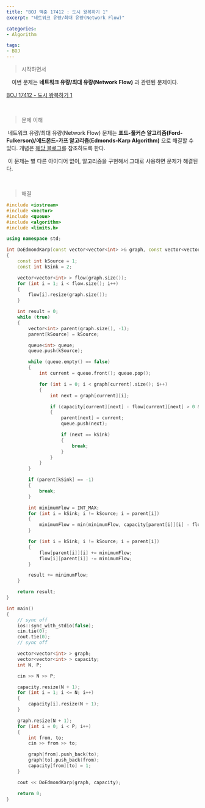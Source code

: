 ```yaml
---
title: "BOJ 백준 17412 : 도시 왕복하기 1"
excerpt: "네트워크 유량/최대 유량(Network Flow)"

categories:
- Algorithm

tags:
- BOJ
---
```


> 시작하면서

　이번 문제는 **네트워크 유량/최대 유량(Network Flow)** 과 관련된 문제이다.

[BOJ 17412 - 도시 왕복하기 1](https://www.acmicpc.net/problem/17412)    

​    

> 문제 이해

​	 네트워크 유량/최대 유량(Network Flow) 문제는 **포드-풀커슨 알고리즘(Ford-Fulkerson)/에드몬드-카프 알고리즘(Edmonds-Karp Algorithm)** 으로 해결할 수 있다. 개념은 [해당 블로그](https://iknoom.tistory.com/13)를 참조하도록 한다.

​	이 문제는 별 다른 아이디어 없이, 알고리즘을 구현해서 그대로 사용하면 문제가 해결된다.

​    

>해결

```c++
#include <iostream>
#include <vector>
#include <queue>
#include <algorithm>
#include <limits.h>

using namespace std;

int DoEdmondKarp(const vector<vector<int> >& graph, const vector<vector<int> >& capacity)
{
	const int kSource = 1;
	const int kSink = 2;

	vector<vector<int> > flow(graph.size());
	for (int i = 1; i < flow.size(); i++)
	{
		flow[i].resize(graph.size());
	}

	int result = 0;
	while (true)
	{
		vector<int> parent(graph.size(), -1);
		parent[kSource] = kSource;

		queue<int> queue;
		queue.push(kSource);

		while (queue.empty() == false)
		{
			int current = queue.front(); queue.pop();

			for (int i = 0; i < graph[current].size(); i++)
			{
				int next = graph[current][i];

				if (capacity[current][next] - flow[current][next] > 0 && parent[next] == -1)
				{
					parent[next] = current;
					queue.push(next);

					if (next == kSink)
					{
						break;
					}
				}
			}
		}

		if (parent[kSink] == -1)
		{
			break;
		}

		int minimumFlow = INT_MAX;
		for (int i = kSink; i != kSource; i = parent[i])
		{
			minimumFlow = min(minimumFlow, capacity[parent[i]][i] - flow[parent[i]][i]);
		}

		for (int i = kSink; i != kSource; i = parent[i])
		{
			flow[parent[i]][i] += minimumFlow;
			flow[i][parent[i]] -= minimumFlow;
		}

		result += minimumFlow;
	}

	return result;
}

int main()
{
	// sync off
	ios::sync_with_stdio(false);
	cin.tie(0);
	cout.tie(0);
	// sync off

	vector<vector<int> > graph;
	vector<vector<int> > capacity;
	int N, P;

	cin >> N >> P;

	capacity.resize(N + 1);
	for (int i = 1; i <= N; i++)
	{
		capacity[i].resize(N + 1);
	}

	graph.resize(N + 1);
	for (int i = 0; i < P; i++)
	{
		int from, to;
		cin >> from >> to;

		graph[from].push_back(to);
		graph[to].push_back(from);
		capacity[from][to] = 1;
	}

	cout << DoEdmondKarp(graph, capacity);

	return 0;
}
```

